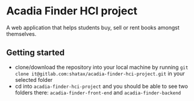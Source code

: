 # Acadia Finder  HCI project

A web application that helps students buy, sell or rent books amongst themselves.

## Getting started

- clone/download the repository into your local machine by running `git clone it@gitlab.com:shatax/acadia-finder-hci-project.git` in your selected folder
- cd into `acadia-finder-hci-project` and you should be able to see two folders there: `acadia-finder-front-end` and `acadia-finder-backend`


